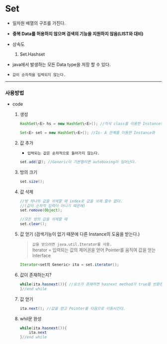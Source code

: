 Set
===
* 일차원 배열의 구조를 가진다.

* **중복 Data를 허용하지 않으며 검색의 기능을 지원하지 않음(LIST와 대비)**

* 상속도
    1. Set.Hashset

* java에서 발생하는 모든 Data type을 저장 할 수 있다.

* `값이 순차적을 입력되지 않는다.` 

---

### 사용방법

* code

    1. 생성
        ```java
        HashSet\<E> hs = new HashSet\<E>(); //자식 class를 이용한 Instance화

        Set<E> set = new HashSet\<E>(); //Is- A 관꼐를 이용한 Instance화
        ```

    2. 값 추가
        * `입력되는 값은 순차적으로 들어가지 않는다.`
        ```java
        set.add(값); //Generic이 기본형이면 autoboxing이 일어난다.
        ```
    3. 방의 크기
        ```java
        set.size();
        ```
    4. 값 삭제
        ```java
        //방 하나의 값을 삭제할 때 index로 값을 삭제 할수 없다.
        //(값이 순차적 입력이 아니기 때문에)
        set.remove(Object);
        
        //모든 방의 값을 삭제할 때
        set.clear();
        ```
    5. 값 얻기 (검색기능이 없기 때문에 다른 Instance의 도움을 받는다.)
        >`값을 얻으려면 java.util.Iterator를 사용.`<br>
        Iterator = 입력되는 값의 제어권을 얻어 Pointer를 움직여 값을 얻는 Interface
    
        ```java
        Iterator<set의 Generic> ita = set.iterator();
        ```
    
    6. 값이 존재하는지?
        ```java
        while(ita.hasnext()){ //요소가 존재하면 hasnext method가 true를 반환한다.
        }//end while
        ```

    7. 값 얻기
        ```java
        ita.next(); //값을 얻고 Pointer를 다음으로 이동시킨다.
        ```

    8. whil문 완성
        ```java
        while(ita.hasnext()){
            ita.next
        }//end while
        ```